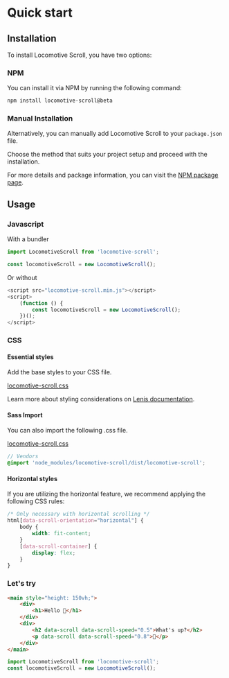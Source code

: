# Quick start

## Installation

To install Locomotive Scroll, you have two options:

### NPM

You can install it via NPM by running the following command:

```bash
npm install locomotive-scroll@beta
```

### Manual Installation

Alternatively, you can manually add Locomotive Scroll to your `package.json` file.

Choose the method that suits your project setup and proceed with the installation.

For more details and package information, you can visit the [NPM package page](https://www.npmjs.com/package/locomotive-scroll).

## Usage

### Javascript

With a bundler

```js
import LocomotiveScroll from 'locomotive-scroll';

const locomotiveScroll = new LocomotiveScroll();
```

Or without

```js
<script src="locomotive-scroll.min.js"></script>
<script>
    (function () {
        const locomotiveScroll = new LocomotiveScroll();
    })();
</script>
```

### CSS

#### Essential styles

Add the base styles to your CSS file.

[locomotive-scroll.css](https://github.com/locomotivemtl/locomotive-scroll/blob/master/dist/locomotive-scroll.css)

Learn more about styling considerations on [Lenis documentation](https://github.com/studio-freight/lenis#considerations).

#### Sass Import

You can also import the following .css file.

[locomotive-scroll.css](https://github.com/locomotivemtl/locomotive-scroll/blob/master/dist/locomotive-scroll.css)

```scss
// Vendors
@import 'node_modules/locomotive-scroll/dist/locomotive-scroll';
```

#### Horizontal styles

If you are utilizing the horizontal feature, we recommend applying the following CSS rules:

```css
/* Only necessary with horizontal scrolling */
html[data-scroll-orientation="horizontal"] {
    body {
        width: fit-content;
    }
    [data-scroll-container] {
        display: flex;
    }
}
```

### Let's try

```html
<main style="height: 150vh;">
    <div>
        <h1>Hello 👋</h1>
    </div>
    <div>
        <h2 data-scroll data-scroll-speed="0.5">What's up?</h2>
        <p data-scroll data-scroll-speed="0.8">😬</p>
    </div>
</main>
```

```js
import LocomotiveScroll from 'locomotive-scroll';
const locomotiveScroll = new LocomotiveScroll();
```
